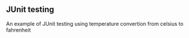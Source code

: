 ## JUnit testing

An example of JUnit testing using temperature convertion from celsius to fahrenheit
